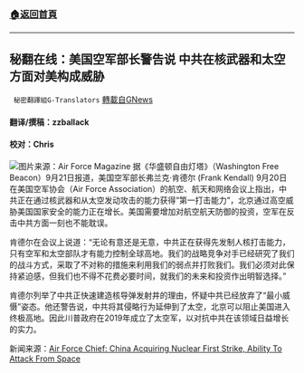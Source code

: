 ###  [:house:返回首頁](https://github.com/ourhimalayas/txt)
---


## 秘翻在线：美国空军部长警告说 中共在核武器和太空方面对美构成威胁
` 秘密翻譯組G-Translators` [轉載自GNews](https://gnews.org/zh-hans/1547412/)

#### 翻译/撰稿：zzballack

#### 校对：Chris
![](https://assets.gnews.org/wp-content/uploads/2021/09/图片1-2-2.jpg)图片来源：Air Force Magazine
据《华盛顿自由灯塔》（Washington Free Beacon）9月21日报道，美国空军部长弗兰克·肯德尔 (Frank Kendall) 9月20日在美国空军协会（Air Force Association）的航空、航天和网络会议上指出，中共正在通过核武器和从太空发动攻击的能力获得”第一打击能力”，北京通过高空威胁美国国家安全的能力正在增长。美国需要增加对航空航天防御的投资，空军在反击中共方面一刻也不能耽误。

肯德尔在会议上说道：“无论有意还是无意，中共正在获得先发制人核打击能力，只有空军和太空部队才有能力控制全球高地。我们的战略竞争对手已经研究了我们的战斗方式，采取了不对称的措施来利用我们的弱点并打败我们。我们必须对此保持紧迫感，但我们也不得不花费必要时间，就我们的未来和投资作出明智选择。”

肯德尔列举了中共正快速建造核导弹发射井的理由，怀疑中共已经放弃了“最小威慑”姿态。他还警告说，中共将其侵略行为延伸到了太空，北京可以阻止美国进入终极高地。因此川普政府在2019年成立了太空军，以对抗中共在该领域日益增长的实力。

新闻来源：[Air Force Chief: China Acquiring Nuclear First Strike, Ability To Attack From Space](https://freebeacon.com/national-security/air-force-chief-china-acquiring-nuclear-first-strike-ability-to-attack-from-space/)
